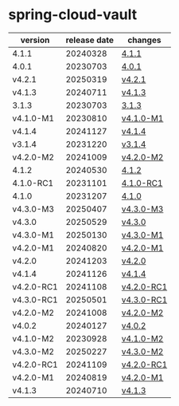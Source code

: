 # spring-cloud-vault	


|version|release date|changes|
|---|---|---|
|4.1.1|20240328|[4.1.1](./4.1.1-20240328.md)|
|4.0.1|20230703|[4.0.1](./4.0.1-20230703.md)|
|v4.2.1|20250319|[v4.2.1](./v4.2.1-20250319.md)|
|v4.1.3|20240711|[v4.1.3](./v4.1.3-20240711.md)|
|3.1.3|20230703|[3.1.3](./3.1.3-20230703.md)|
|v4.1.0-M1|20230810|[v4.1.0-M1](./v4.1.0-M1-20230810.md)|
|v4.1.4|20241127|[v4.1.4](./v4.1.4-20241127.md)|
|v3.1.4|20231220|[v3.1.4](./v3.1.4-20231220.md)|
|v4.2.0-M2|20241009|[v4.2.0-M2](./v4.2.0-M2-20241009.md)|
|4.1.2|20240530|[4.1.2](./4.1.2-20240530.md)|
|4.1.0-RC1|20231101|[4.1.0-RC1](./4.1.0-RC1-20231101.md)|
|4.1.0|20231207|[4.1.0](./4.1.0-20231207.md)|
|v4.3.0-M3|20250407|[v4.3.0-M3](./v4.3.0-M3-20250407.md)|
|v4.3.0|20250529|[v4.3.0](./v4.3.0-20250529.md)|
|v4.3.0-M1|20250130|[v4.3.0-M1](./v4.3.0-M1-20250130.md)|
|v4.2.0-M1|20240820|[v4.2.0-M1](./v4.2.0-M1-20240820.md)|
|v4.2.0|20241203|[v4.2.0](./v4.2.0-20241203.md)|
|v4.1.4|20241126|[v4.1.4](./v4.1.4-20241126.md)|
|v4.2.0-RC1|20241108|[v4.2.0-RC1](./v4.2.0-RC1-20241108.md)|
|v4.3.0-RC1|20250501|[v4.3.0-RC1](./v4.3.0-RC1-20250501.md)|
|v4.2.0-M2|20241008|[v4.2.0-M2](./v4.2.0-M2-20241008.md)|
|v4.0.2|20240127|[v4.0.2](./v4.0.2-20240127.md)|
|v4.1.0-M2|20230928|[v4.1.0-M2](./v4.1.0-M2-20230928.md)|
|v4.3.0-M2|20250227|[v4.3.0-M2](./v4.3.0-M2-20250227.md)|
|v4.2.0-RC1|20241109|[v4.2.0-RC1](./v4.2.0-RC1-20241109.md)|
|v4.2.0-M1|20240819|[v4.2.0-M1](./v4.2.0-M1-20240819.md)|
|v4.1.3|20240710|[v4.1.3](./v4.1.3-20240710.md)|
